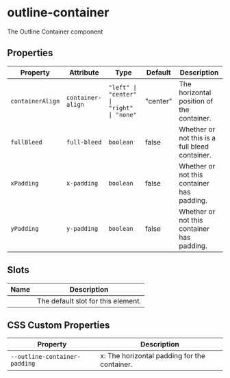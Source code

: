 # outline-container

The Outline Container component

## Properties

| Property         | Attribute         | Type                                      | Default  | Description                                    |
|------------------|-------------------|-------------------------------------------|----------|------------------------------------------------|
| `containerAlign` | `container-align` | `"left" \| "center" \| "right" \| "none"` | "center" | The horizontal position of the container.      |
| `fullBleed`      | `full-bleed`      | `boolean`                                 | false    | Whether or not this is a full bleed container. |
| `xPadding`       | `x-padding`       | `boolean`                                 | false    | Whether or not this container has padding.     |
| `yPadding`       | `y-padding`       | `boolean`                                 | false    | Whether or not this container has padding.     |

## Slots

| Name | Description                        |
|------|------------------------------------|
|      | The default slot for this element. |

## CSS Custom Properties

| Property                      | Description                                  |
|-------------------------------|----------------------------------------------|
| `--outline-container-padding` | x: The horizontal padding for the container. |
